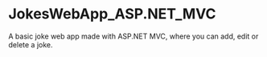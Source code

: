 # JokesWebApp_ASP.NET_MVC
 A basic joke web app made with ASP.NET MVC, where you can add, edit or delete a joke.
